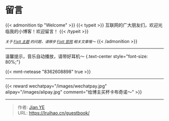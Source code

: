 # 留言


{{< admonition tip "Welcome" >}}
{{< typeit >}}
互联网的广大朋友们，欢迎光临我的小博客！欢迎留言！
{{< /typeit >}}

<small>_关于 [FixIt 主题](https://github.com/hugo-fixit/FixIt) 的问题，请移步 [FixIt 官网](https://fixit.lruihao.cn) 相关文章哦～_</small>
{{< /admonition >}}

---

温馨提示，音乐自动播放，请带好耳机～
{.text-center style="font-size: 80%;"}

{{< mmt-netease "8362608898" true >}}

---

{{< reward wechatpay="/images/wechatpay.jpg" alipay="/images/alipay.jpg" comment="给博主买杯卡布奇诺～" >}}


---

> 作者: [Jian YE](https://github.com/jianye0428)  
> URL: https://lruihao.cn/guestbook/  

